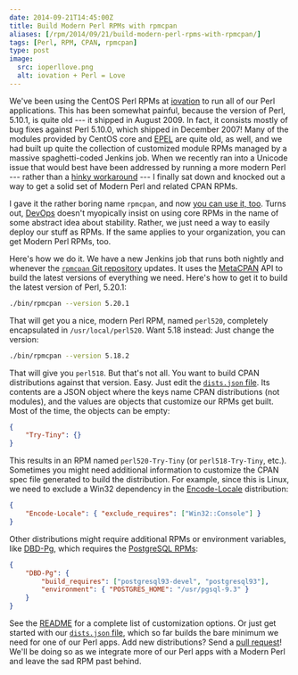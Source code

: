 ```yaml
--- 
date: 2014-09-21T14:45:00Z
title: Build Modern Perl RPMs with rpmcpan
aliases: [/rpm/2014/09/21/build-modern-perl-rpms-with-rpmcpan/]
tags: [Perl, RPM, CPAN, rpmcpan]
type: post
image:
  src: ioperllove.png
  alt: iovation + Perl = Love
---
```


We've been using the CentOS Perl RPMs at [iovation] to run all of our Perl
applications. This has been somewhat painful, because the version of Perl,
5.10.1, is quite old --- it shipped in August 2009. In fact, it consists
mostly of bug fixes against Perl 5.10.0, which shipped in December 2007! Many
of the modules provided by CentOS core and [EPEL] are quite old, as well, and
we had built up quite the collection of customized module RPMs managed by a
massive spaghetti-coded Jenkins job. When we recently ran into a Unicode
issue that would best have been addressed by running a more modern Perl ---
rather than a [hinky workaround] --- I finally sat down and knocked out a way
to get a solid set of Modern Perl and related CPAN RPMs.

I gave it the rather boring name `rpmcpan`, and now [you can use it, too].
Turns out, [DevOps] doesn't myopically insist on using core RPMs in the name
of some abstract idea about stability. Rather, we just need a way to easily
deploy our stuff as RPMs. If the same applies to your organization, you can
get Modern Perl RPMs, too.

Here's how we do it. We have a new Jenkins job that runs both nightly and
whenever the [`rpmcpan` Git repository] updates. It uses the [MetaCPAN] API
to build the latest versions of everything we need. Here's how to get it to
build the latest version of Perl, 5.20.1:

``` sh
./bin/rpmcpan --version 5.20.1
```

That will get you a nice, modern Perl RPM, named `perl520`, completely
encapsulated in `/usr/local/perl520`. Want 5.18 instead: Just change the
version:

``` sh
./bin/rpmcpan --version 5.18.2
```

That will give you `perl518`. But that's not all. You want to build CPAN
distributions against that version. Easy. Just edit the [`dists.json` file].
Its contents are a JSON object where the keys name CPAN distributions (not
modules), and the values are objects that customize our RPMs get built. Most
of the time, the objects can be empty:

``` json
{
    "Try-Tiny": {}
}
```

This results in an RPM named `perl520-Try-Tiny` (or `perl518-Try-Tiny`,
etc.). Sometimes you might need additional information to customize the CPAN
spec file generated to build the distribution. For example, since this is
Linux, we need to exclude a Win32 dependency in the [Encode-Locale]
distribution:

``` json
{
    "Encode-Locale": { "exclude_requires": ["Win32::Console"] }
}
```

Other distributions might require additional RPMs or environment variables,
like [DBD-Pg], which requires the [PostgreSQL RPMs]:

``` json
{
    "DBD-Pg": {
        "build_requires": ["postgresql93-devel", "postgresql93"],
        "environment": { "POSTGRES_HOME": "/usr/pgsql-9.3" }
    }
}
```

See the [README] for a complete list of customization options. Or just get
started with our [`dists.json` file], which so far builds the bare minimum we
need for one of our Perl apps. Add new distributions? Send a [pull request]!
We'll be doing so as we integrate more of our Perl apps with a Modern Perl
and leave the sad RPM past behind.

  [iovation]: http://iovation.com/
  [EPEL]: https://fedoraproject.org/wiki/EPEL "Extra Packages for Enterprise Linux"
  [hinky workaround]:
    http://grokbase.com/t/perl/perl5-porters/147gfvrd2n/encode-vs-json#20140723oncbjv4rddo66735xess5wo77a
    "“Encode vs. JSON” on Perl 5 Porters"
  [you can use it, too]: https://github.com/iovation/rpmcpan "rpmcpan on GitHub"
  [DevOps]: http://twitter.com/aaronblew "Aaron Blew: SRE Manager (dun dun duuuuun!)"
  [`rpmcpan` Git repository]: https://github.com/iovation/rpmcpan "rpmcpan on GitHub"
  [`dists.json` file]: https://github.com/iovation/rpmcpan/blob/master/etc/dists.json
  [Encode-Locale]: http://search.cpan.org/dist/Encode-Locale "Encode-Locale on CPAN"
  [PostgreSQL RPMs]: http://yum.postgresql.org "PostgreSQL Yum Repository"
  [README]: https://github.com/iovation/rpmcpan/blob/master/README.md "`rpmcpan README`"
  [pull request]: https://github.com/iovation/rpmcpan/pulls
  [MetaCPAN]: https://metacpan.org/
  [DBD-Pg]: http://search.cpan/org/dist/DBD-Pg/ "DBD-Pg on CPAN"
